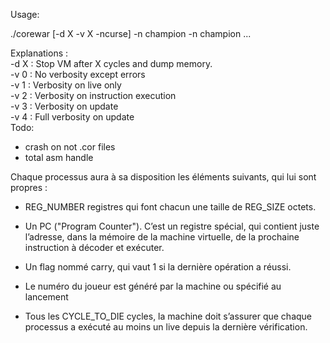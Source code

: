 Usage:

./corewar [-d X -v X -ncurse] -n champion -n champion ...

Explanations :</br>
	-d X : Stop VM after X cycles and dump memory.</br>
	-v 0 : No verbosity except errors</br>
	-v 1 : Verbosity on live only</br>
    -v 2 : Verbosity on instruction execution</br>
    -v 3 : Verbosity on update</br>
	-v 4 : Full verbosity on update</br>
Todo:

- crash on not .cor files
- total asm handle

Chaque processus aura à sa disposition les éléments suivants, qui lui sont propres :
- REG_NUMBER registres qui font chacun une taille de REG_SIZE octets.
- Un PC ("Program Counter"). C’est un registre spécial, qui contient juste l’adresse,
dans la mémoire de la machine virtuelle, de la prochaine instruction à décoder
et exécuter.
- Un flag nommé carry, qui vaut 1 si la dernière opération a réussi.

- Le numéro du joueur est généré par la machine ou spécifié au lancement
- Tous les CYCLE_TO_DIE cycles, la machine doit s’assurer que chaque processus
a exécuté au moins un live depuis la dernière vérification.
